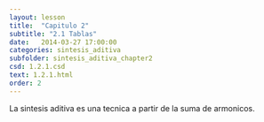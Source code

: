```yaml
---
layout: lesson 
title:  "Capitulo 2"
subtitle: "2.1 Tablas"
date:   2014-03-27 17:00:00
categories: sintesis_aditiva 
subfolder: sintesis_aditiva_chapter2
csd: 1.2.1.csd
text: 1.2.1.html
order: 2
---
```

La sintesis aditiva es una tecnica a partir de la suma de armonicos.

